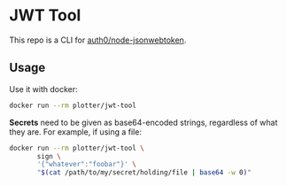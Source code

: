 # JWT Tool

This repo is a CLI for
[auth0/node-jsonwebtoken](https://github.com/auth0/node-jsonwebtoken).

## Usage

Use it with docker:

```bash
docker run --rm plotter/jwt-tool
```

**Secrets** need to be given as base64-encoded strings, regardless of
what they are. For example, if using a file:

```bash
docker run --rm plotter/jwt-tool \
       sign \
       '{"whatever":"foobar"}' \
       "$(cat /path/to/my/secret/holding/file | base64 -w 0)"
```
